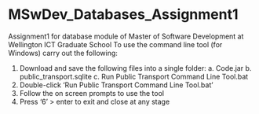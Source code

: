 # MSwDev_Databases_Assignment1
Assignment1 for database module of Master of Software Development at Wellington ICT Graduate School
To use the command line tool (for Windows) carry out the following:
1.	Download and save the following files into a single folder:
    a.	Code.jar
    b.	public_transport.sqlite
    c.	Run Public Transport Command Line Tool.bat
2.	Double-click ‘Run Public Transport Command Line Tool.bat’
3.	Follow the on screen prompts to use the tool
4.	Press ‘6’ > enter to exit and close at any stage
